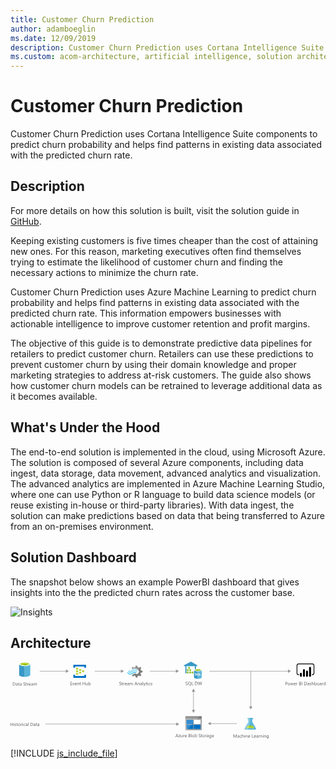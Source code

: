 ```yaml
---
title: Customer Churn Prediction
author: adamboeglin
ms.date: 12/09/2019
description: Customer Churn Prediction uses Cortana Intelligence Suite components to predict churn probability and helps find patterns in existing data associated with the predicted churn rate.
ms.custom: acom-architecture, artificial intelligence, solution architectures, Azure, ai gallery
---
```

# Customer Churn Prediction

Customer Churn Prediction uses Cortana Intelligence Suite components to predict churn probability and helps find patterns in existing data associated with the predicted churn rate.


## Description

For more details on how this solution is built, visit the solution guide in [GitHub](https://github.com/Azure/cortana-intelligence-churn-prediction-solution).

Keeping existing customers is five times cheaper than the cost of attaining new ones. For this reason, marketing executives often find themselves trying to estimate the likelihood of customer churn and finding the necessary actions to minimize the churn rate.

Customer Churn Prediction uses Azure Machine Learning to predict churn probability and helps find patterns in existing data associated with the predicted churn rate. This information empowers businesses with actionable intelligence to improve customer retention and profit margins.

The objective of this guide is to demonstrate predictive data pipelines for retailers to predict customer churn. Retailers can use these predictions to prevent customer churn by using their domain knowledge and proper marketing strategies to address at-risk customers. The guide also shows how customer churn models can be retrained to leverage additional data as it becomes available.


## What's Under the Hood

The end-to-end solution is implemented in the cloud, using Microsoft Azure. The solution is composed of several Azure components, including data ingest, data storage, data movement, advanced analytics and visualization. The advanced analytics are implemented in Azure Machine Learning Studio, where one can use Python or R language to build data science models (or reuse existing in-house or third-party libraries). With data ingest, the solution can make predictions based on data that being transferred to Azure from an on-premises environment.


## Solution Dashboard

The snapshot below shows an example PowerBI dashboard that gives insights into the the predicted churn rates across the customer base.

![Insights](//azurecomcdn.azureedge.net/cvt-f71aaf720c02f5337b8c2cdc5fd64f5f2829ecc6bd562c5726ff63543bbb03d7/images/shared/solutions/architectures/customer-churn-prediction/dashboard.png)


## Architecture

<svg class="architecture-diagram" aria-labelledby="customer-churn-prediction" height="235.303" viewbox="0 0 961.382 235.303" width="961.382" xmlns="http://www.w3.org/2000/svg"><title id="customer-churn-prediction">Customer Churn Prediction</title><desc>Customer Churn Prediction uses Cortana Intelligence Suite components to predict churn probability and helps find patterns in existing data associated with the predicted churn rate.</desc><path d="M26.336,7.705V40.328c0,3.332,7.635,6.108,16.936,6.108V7.567H26.336Z" fill="#3999c6"></path><path d="M42.994,46.574h.278c9.3,0,16.936-2.776,16.936-6.108V7.705H42.994Z" fill="#59b4d9"></path><path d="M60.208,7.705c0,3.332-7.635,6.108-16.936,6.108S26.336,11.037,26.336,7.705,33.971,1.6,43.272,1.6,60.208,4.374,60.208,7.705" fill="#fff"></path><path d="M56.737,7.289c0,2.221-6.108,4.026-13.465,4.026S29.806,9.51,29.806,7.289s6.108-4.026,13.465-4.026,13.465,1.8,13.465,4.026" fill="#7fba00"></path><path d="M53.961,9.788c1.8-.694,2.776-1.527,2.776-2.5,0-2.221-6.108-4.026-13.465-4.026-7.5,0-13.465,1.8-13.465,4.026,0,.972,1.111,1.8,2.776,2.5A31.743,31.743,0,0,1,43.272,8.261,31.743,31.743,0,0,1,53.961,9.788" fill="#b8d432"></path><path d="M7.215,73.066v-9.8H9.922q5.182,0,5.182,4.777a4.817,4.817,0,0,1-1.439,3.647,5.336,5.336,0,0,1-3.852,1.378ZM8.364,64.3v7.725H9.827a4.151,4.151,0,0,0,3-1.033A3.869,3.869,0,0,0,13.9,68.068Q13.9,64.3,9.9,64.3Z" fill="#5b5b5b"></path><path d="M21.892,73.066H20.771V71.973h-.027A2.349,2.349,0,0,1,18.59,73.23a2.3,2.3,0,0,1-1.637-.555,1.916,1.916,0,0,1-.591-1.469q0-1.963,2.311-2.283l2.1-.295q0-1.784-1.442-1.783a3.446,3.446,0,0,0-2.283.861V66.558a4.337,4.337,0,0,1,2.379-.656q2.468,0,2.468,2.611Zm-1.121-3.541-1.688.232a2.732,2.732,0,0,0-1.176.386,1.114,1.114,0,0,0-.4.981,1.066,1.066,0,0,0,.366.837,1.416,1.416,0,0,0,.974.325,1.8,1.8,0,0,0,1.377-.585,2.088,2.088,0,0,0,.543-1.479Z" fill="#5b5b5b"></path><path d="M27.251,73a2.166,2.166,0,0,1-1.046.219q-1.839,0-1.839-2.051V67.023h-1.2v-.957h1.2V64.357l1.121-.363v2.072h1.764v.957H25.488v3.943a1.638,1.638,0,0,0,.239,1.006.956.956,0,0,0,.793.3,1.183,1.183,0,0,0,.731-.232Z" fill="#5b5b5b"></path><path d="M33.759,73.066H32.638V71.973h-.027a2.349,2.349,0,0,1-2.153,1.258,2.3,2.3,0,0,1-1.637-.555,1.916,1.916,0,0,1-.591-1.469q0-1.963,2.311-2.283l2.1-.295q0-1.784-1.442-1.783a3.446,3.446,0,0,0-2.283.861V66.558a4.337,4.337,0,0,1,2.379-.656q2.468,0,2.468,2.611Zm-1.121-3.541-1.688.232a2.732,2.732,0,0,0-1.176.386,1.114,1.114,0,0,0-.4.981,1.066,1.066,0,0,0,.366.837,1.416,1.416,0,0,0,.974.325,1.8,1.8,0,0,0,1.377-.585,2.088,2.088,0,0,0,.543-1.479Z" fill="#5b5b5b"></path><path d="M39.4,72.67V71.316a2.622,2.622,0,0,0,.557.369,4.505,4.505,0,0,0,.684.276,5.438,5.438,0,0,0,.721.175,4.013,4.013,0,0,0,.67.061,2.627,2.627,0,0,0,1.583-.393,1.475,1.475,0,0,0,.349-1.822,1.962,1.962,0,0,0-.482-.536,4.782,4.782,0,0,0-.728-.465q-.42-.221-.906-.468-.513-.261-.957-.527a4.114,4.114,0,0,1-.772-.588,2.453,2.453,0,0,1-.516-.728,2.482,2.482,0,0,1,.106-2.119,2.52,2.52,0,0,1,.772-.817,3.522,3.522,0,0,1,1.09-.479,5.006,5.006,0,0,1,1.248-.156,4.784,4.784,0,0,1,2.112.348V64.74a3.827,3.827,0,0,0-2.229-.6,3.64,3.64,0,0,0-.752.078,2.137,2.137,0,0,0-.67.256,1.486,1.486,0,0,0-.479.459,1.213,1.213,0,0,0-.185.684,1.4,1.4,0,0,0,.14.648,1.588,1.588,0,0,0,.414.5,4.127,4.127,0,0,0,.667.438q.393.211.906.465t1,.547a4.561,4.561,0,0,1,.827.635,2.826,2.826,0,0,1,.564.773,2.17,2.17,0,0,1,.208.971,2.463,2.463,0,0,1-.284,1.227,2.322,2.322,0,0,1-.766.816,3.345,3.345,0,0,1-1.111.455,6.064,6.064,0,0,1-1.326.141,5.6,5.6,0,0,1-.574-.038c-.228-.024-.46-.062-.7-.109a5.563,5.563,0,0,1-.673-.178A2.143,2.143,0,0,1,39.4,72.67Z" fill="#5b5b5b"></path><path d="M49.94,73a2.166,2.166,0,0,1-1.046.219q-1.839,0-1.839-2.051V67.023h-1.2v-.957h1.2V64.357l1.121-.363v2.072H49.94v.957H48.176v3.943a1.638,1.638,0,0,0,.239,1.006.956.956,0,0,0,.793.3,1.183,1.183,0,0,0,.731-.232Z" fill="#5b5b5b"></path><path d="M55.087,67.2a1.371,1.371,0,0,0-.848-.227,1.432,1.432,0,0,0-1.2.678,3.129,3.129,0,0,0-.482,1.846v3.568H51.437v-7h1.121v1.441h.027a2.445,2.445,0,0,1,.731-1.151,1.664,1.664,0,0,1,1.1-.413,1.817,1.817,0,0,1,.67.1Z" fill="#5b5b5b"></path><path d="M61.746,69.846H56.8a2.617,2.617,0,0,0,.629,1.8,2.168,2.168,0,0,0,1.654.637,3.44,3.44,0,0,0,2.174-.779V72.56a4.065,4.065,0,0,1-2.44.67,2.959,2.959,0,0,1-2.331-.954,3.9,3.9,0,0,1-.848-2.683,3.828,3.828,0,0,1,.926-2.663,2.967,2.967,0,0,1,2.3-1.028,2.631,2.631,0,0,1,2.126.889,3.7,3.7,0,0,1,.752,2.467ZM60.6,68.9a2.284,2.284,0,0,0-.468-1.512,1.6,1.6,0,0,0-1.282-.539,1.811,1.811,0,0,0-1.347.566,2.577,2.577,0,0,0-.684,1.484Z" fill="#5b5b5b"></path><path d="M68.452,73.066H67.331V71.973H67.3A2.349,2.349,0,0,1,65.15,73.23a2.3,2.3,0,0,1-1.637-.555,1.916,1.916,0,0,1-.591-1.469q0-1.963,2.311-2.283l2.1-.295q0-1.784-1.442-1.783a3.446,3.446,0,0,0-2.283.861V66.558a4.337,4.337,0,0,1,2.379-.656q2.468,0,2.468,2.611Zm-1.121-3.541-1.688.232a2.732,2.732,0,0,0-1.176.386,1.114,1.114,0,0,0-.4.981,1.066,1.066,0,0,0,.366.837,1.416,1.416,0,0,0,.974.325,1.8,1.8,0,0,0,1.377-.585,2.088,2.088,0,0,0,.543-1.479Z" fill="#5b5b5b"></path><path d="M80.5,73.066H79.382v-4.02a3.029,3.029,0,0,0-.359-1.682,1.36,1.36,0,0,0-1.207-.52,1.494,1.494,0,0,0-1.22.656,2.509,2.509,0,0,0-.5,1.572v3.992H74.973V68.91q0-2.065-1.593-2.064a1.473,1.473,0,0,0-1.217.618,2.559,2.559,0,0,0-.479,1.61v3.992H70.564v-7h1.121v1.107h.027A2.378,2.378,0,0,1,73.886,65.9a2.02,2.02,0,0,1,1.982,1.449A2.5,2.5,0,0,1,78.193,65.9q2.31,0,2.311,2.85Z" fill="#5b5b5b"></path><path d="M7.369,196.56H6.221V192.09H1.148v4.471H0v-9.8H1.148v4.3H6.221v-4.3H7.369Z" fill="#5b5b5b"></path><path d="M10.363,187.783a.71.71,0,0,1-.513-.205.693.693,0,0,1-.212-.52.719.719,0,0,1,.725-.732.726.726,0,0,1,.523.209.7.7,0,0,1,.215.523.69.69,0,0,1-.215.512A.717.717,0,0,1,10.363,187.783Zm.547,8.777H9.789v-7H10.91Z" fill="#5b5b5b"></path><path d="M12.756,196.307v-1.2a3.318,3.318,0,0,0,2.017.678q1.477,0,1.477-.984a.855.855,0,0,0-.126-.476,1.252,1.252,0,0,0-.342-.345,2.581,2.581,0,0,0-.506-.271c-.194-.079-.4-.163-.625-.249a8.1,8.1,0,0,1-.817-.373,2.456,2.456,0,0,1-.588-.424,1.57,1.57,0,0,1-.355-.537,1.891,1.891,0,0,1-.12-.7,1.674,1.674,0,0,1,.226-.872,2,2,0,0,1,.6-.636,2.812,2.812,0,0,1,.858-.387,3.833,3.833,0,0,1,.995-.129,4.011,4.011,0,0,1,1.627.314v1.135a3.166,3.166,0,0,0-1.777-.506,2.077,2.077,0,0,0-.567.071,1.38,1.38,0,0,0-.434.2.918.918,0,0,0-.28.311.819.819,0,0,0-.1.4.956.956,0,0,0,.1.457,1,1,0,0,0,.291.328,2.2,2.2,0,0,0,.465.26c.182.078.39.162.622.254a8.67,8.67,0,0,1,.834.365,2.853,2.853,0,0,1,.629.424,1.657,1.657,0,0,1,.4.543,1.758,1.758,0,0,1,.14.732,1.729,1.729,0,0,1-.229.9,1.959,1.959,0,0,1-.612.635,2.8,2.8,0,0,1-.882.377,4.355,4.355,0,0,1-1.046.123A3.967,3.967,0,0,1,12.756,196.307Z" fill="#5b5b5b"></path><path d="M22.367,196.492a2.166,2.166,0,0,1-1.046.219q-1.839,0-1.839-2.051v-4.143h-1.2v-.957h1.2v-1.709l1.121-.363v2.072h1.764v.957H20.6v3.943a1.638,1.638,0,0,0,.239,1.006.956.956,0,0,0,.793.3,1.183,1.183,0,0,0,.731-.232Z" fill="#5b5b5b"></path><path d="M26.681,196.724a3.249,3.249,0,0,1-2.478-.981,3.631,3.631,0,0,1-.926-2.6,3.788,3.788,0,0,1,.964-2.756,3.467,3.467,0,0,1,2.6-.99,3.139,3.139,0,0,1,2.444.963,3.825,3.825,0,0,1,.878,2.674,3.761,3.761,0,0,1-.947,2.683A3.316,3.316,0,0,1,26.681,196.724Zm.082-6.385a2.131,2.131,0,0,0-1.709.734,3.019,3.019,0,0,0-.629,2.027,2.852,2.852,0,0,0,.636,1.961,2.161,2.161,0,0,0,1.7.719,2.049,2.049,0,0,0,1.671-.705,3.053,3.053,0,0,0,.584-2,3.107,3.107,0,0,0-.584-2.023A2.039,2.039,0,0,0,26.763,190.34Z" fill="#5b5b5b"></path><path d="M35.608,190.7a1.371,1.371,0,0,0-.848-.227,1.432,1.432,0,0,0-1.2.678,3.129,3.129,0,0,0-.482,1.846v3.568H31.958v-7h1.121V191h.027a2.445,2.445,0,0,1,.731-1.151,1.664,1.664,0,0,1,1.1-.413,1.817,1.817,0,0,1,.67.1Z" fill="#5b5b5b"></path><path d="M37.4,187.783a.71.71,0,0,1-.513-.205.693.693,0,0,1-.212-.52.719.719,0,0,1,.725-.732.726.726,0,0,1,.523.209.7.7,0,0,1,.215.523.69.69,0,0,1-.215.512A.717.717,0,0,1,37.4,187.783Zm.547,8.777H36.825v-7h1.121Z" fill="#5b5b5b"></path><path d="M44.987,196.238a3.637,3.637,0,0,1-1.914.486,3.169,3.169,0,0,1-2.417-.975,3.529,3.529,0,0,1-.919-2.525,3.881,3.881,0,0,1,.991-2.779,3.468,3.468,0,0,1,2.646-1.049,3.674,3.674,0,0,1,1.627.342v1.148a2.846,2.846,0,0,0-1.668-.547,2.254,2.254,0,0,0-1.76.769,2.92,2.92,0,0,0-.687,2.021,2.78,2.78,0,0,0,.646,1.941,2.228,2.228,0,0,0,1.733.711,2.807,2.807,0,0,0,1.723-.609Z" fill="#5b5b5b"></path><path d="M51.693,196.56H50.572v-1.094h-.027a2.349,2.349,0,0,1-2.153,1.258,2.3,2.3,0,0,1-1.637-.555,1.916,1.916,0,0,1-.591-1.469q0-1.963,2.311-2.283l2.1-.295q0-1.784-1.442-1.783a3.446,3.446,0,0,0-2.283.861v-1.148a4.337,4.337,0,0,1,2.379-.656q2.468,0,2.468,2.611Zm-1.121-3.541-1.688.232a2.732,2.732,0,0,0-1.176.386,1.114,1.114,0,0,0-.4.981,1.066,1.066,0,0,0,.366.837,1.416,1.416,0,0,0,.974.325,1.8,1.8,0,0,0,1.377-.585,2.088,2.088,0,0,0,.543-1.479Z" fill="#5b5b5b"></path><path d="M54.927,196.56H53.806V186.2h1.121Z" fill="#5b5b5b"></path><path d="M61.182,196.56v-9.8h2.707q5.182,0,5.182,4.777a4.817,4.817,0,0,1-1.439,3.647,5.336,5.336,0,0,1-3.852,1.378ZM62.33,187.8v7.725h1.463a4.151,4.151,0,0,0,3-1.033,3.869,3.869,0,0,0,1.073-2.926q0-3.766-4.006-3.766Z" fill="#5b5b5b"></path><path d="M75.858,196.56H74.737v-1.094H74.71a2.349,2.349,0,0,1-2.153,1.258,2.3,2.3,0,0,1-1.637-.555,1.916,1.916,0,0,1-.591-1.469q0-1.963,2.311-2.283l2.1-.295q0-1.784-1.442-1.783a3.446,3.446,0,0,0-2.283.861v-1.148a4.337,4.337,0,0,1,2.379-.656q2.468,0,2.468,2.611Zm-1.121-3.541-1.688.232a2.732,2.732,0,0,0-1.176.386,1.114,1.114,0,0,0-.4.981,1.066,1.066,0,0,0,.366.837,1.416,1.416,0,0,0,.974.325,1.8,1.8,0,0,0,1.377-.585,2.088,2.088,0,0,0,.543-1.479Z" fill="#5b5b5b"></path><path d="M81.218,196.492a2.166,2.166,0,0,1-1.046.219q-1.839,0-1.839-2.051v-4.143h-1.2v-.957h1.2v-1.709l1.121-.363v2.072h1.764v.957H79.454v3.943a1.638,1.638,0,0,0,.239,1.006.956.956,0,0,0,.793.3,1.183,1.183,0,0,0,.731-.232Z" fill="#5b5b5b"></path><path d="M87.726,196.56H86.6v-1.094h-.027a2.349,2.349,0,0,1-2.153,1.258,2.3,2.3,0,0,1-1.637-.555A1.916,1.916,0,0,1,82.2,194.7q0-1.963,2.311-2.283l2.1-.295q0-1.784-1.442-1.783a3.446,3.446,0,0,0-2.283.861v-1.148a4.337,4.337,0,0,1,2.379-.656q2.468,0,2.468,2.611ZM86.6,193.019l-1.688.232a2.732,2.732,0,0,0-1.176.386,1.114,1.114,0,0,0-.4.981,1.066,1.066,0,0,0,.366.837,1.416,1.416,0,0,0,.974.325,1.8,1.8,0,0,0,1.377-.585,2.088,2.088,0,0,0,.543-1.479Z" fill="#5b5b5b"></path><path d="M215.782,27.426a.63.63,0,0,1-.667.667h-5.2a.63.63,0,0,1-.667-.667V23.56a.63.63,0,0,1,.667-.667h5.2a.63.63,0,0,1,.667.667Z" fill="#b8d432"></path><path d="M225.115,31.426a.63.63,0,0,1-.667.667h-5.2a.63.63,0,0,1-.667-.667V27.56a.63.63,0,0,1,.667-.667h5.2a.63.63,0,0,1,.667.667Z" fill="#b8d432"></path><path d="M215.782,35.426a.63.63,0,0,1-.667.667h-5.2a.63.63,0,0,1-.667-.667V31.56a.63.63,0,0,1,.667-.667h5.2a.63.63,0,0,1,.667.667Z" fill="#b8d432"></path><path d="M206.449,23.426a.63.63,0,0,1-.667.667h-5.333a.63.63,0,0,1-.667-.667v-4a.63.63,0,0,1,.667-.667h5.2c.533,0,.8.267.8.667Z" fill="#b8d432"></path><path d="M229.782,9.426H192.449a.63.63,0,0,0-.667.667v8a.63.63,0,0,0,.667.667h4a.63.63,0,0,0,.667-.667V14.76h28v3.333c0,.4.267.667.8.667h3.867a.63.63,0,0,0,.667-.667v-8A.63.63,0,0,0,229.782,9.426Z" fill="#0072c6"></path><path d="M229.782,40.226h-3.867a.63.63,0,0,0-.667.667v3.2H197.115V40.76c0-.4-.267-.667-.8-.667h-3.867c-.4,0-.667.267-.667.8V48.76a.63.63,0,0,0,.667.667h37.333a.63.63,0,0,0,.667-.667V40.893A.63.63,0,0,0,229.782,40.226Z" fill="#0072c6"></path><path d="M206.449,31.426a.63.63,0,0,1-.667.667h-5.333a.63.63,0,0,1-.667-.667v-4a.63.63,0,0,1,.667-.667h5.2c.533,0,.8.267.8.667Z" fill="#b8d432"></path><path d="M206.449,39.426a.63.63,0,0,1-.667.667h-5.333a.63.63,0,0,1-.667-.667v-4a.63.63,0,0,1,.667-.667h5.2c.533,0,.8.267.8.667Z" fill="#b8d432"></path><path d="M396.689,36.964l1.12-2.892L402.94,32.3V28.194l-.56-.187L397.809,26.7l-1.12-2.892,2.332-4.758h0l-2.892-2.892-.56.28-4.2,2.146-2.986-1.213-1.866-4.945h-4.2l-.187.56-1.4,4.385-2.892,1.12L372.9,16.345l-2.986,2.892.28.56,1.306,2.426a14.685,14.685,0,0,1,7.371-1.866,15.049,15.049,0,0,1,9.61,3.919,21.6,21.6,0,0,1,1.773,1.493A7.121,7.121,0,0,1,391,26.794a7.276,7.276,0,0,1-1.866,9.33,7.145,7.145,0,0,1-7.371,1.026c-.28-.187-.466-.187-.56-.28h0a9.686,9.686,0,0,1-1.586-1.12c-.187,0-.28-.187-.56-.187a2.3,2.3,0,0,0-1.586.746l-.187.187h0a14.03,14.03,0,0,1-5.971,3.732L370.472,42l2.8,2.8.187.187.56-.28,4.2-2.146,2.892,1.12,1.586,4.945h4.2l.187-.56,1.493-4.385,2.892-1.12,4.945,2.146,2.8-3.079-.28-.56Z" fill="#7a7a7a"></path><path d="M371.685,29.687h0A7.448,7.448,0,0,1,360.4,29.5a.784.784,0,0,0-1.306,0,1.059,1.059,0,0,0-.28.746,1.781,1.781,0,0,0,.28.746,9.418,9.418,0,0,0,13.995.187h0a7.483,7.483,0,0,1,11.2.28c.466.466,1.026.466,1.306,0a1.059,1.059,0,0,0,.28-.746,1.781,1.781,0,0,0-.28-.746A9.387,9.387,0,0,0,371.685,29.687Z" fill="#48c8ef"></path><path d="M378.682,31.459a5.923,5.923,0,0,0-4.478,1.866l-.187.187-.187.187a10.517,10.517,0,0,1-8.117,3.359,11.392,11.392,0,0,1-8.024-3.732c-.466-.466-1.026-.466-1.306,0-.093,0-.093.187-.093.466a1.256,1.256,0,0,0,.466.84,12.334,12.334,0,0,0,9.33,4.385,12.028,12.028,0,0,0,9.423-4.105l.187-.187.187-.187a4.23,4.23,0,0,1,3.079-1.306,4.4,4.4,0,0,1,3.079,1.493c.466.466,1.026.466,1.306,0a1.059,1.059,0,0,0,.28-.746,1.781,1.781,0,0,0-.28-.746A7.589,7.589,0,0,0,378.682,31.459Z" fill="#00abec"></path><path d="M370.845,27.634a10.941,10.941,0,0,1,8.117-3.452,10.82,10.82,0,0,1,7.837,3.732c.466.466,1.026.466,1.306,0a1.059,1.059,0,0,0,.28-.746,1.781,1.781,0,0,0-.28-.746,12.334,12.334,0,0,0-9.33-4.385,12.531,12.531,0,0,0-9.423,4.105l-.187.187-.187.187a4.09,4.09,0,0,1-6.158-.187c-.466-.466-1.026-.466-1.306,0a1.059,1.059,0,0,0-.28.746,1.781,1.781,0,0,0,.28.746,5.993,5.993,0,0,0,8.863.187l.187-.187Z" fill="#84d6ef"></path><g opacity="0.2" style="isolation: isolate"><path d="M379.522,35.658c-.187,0-.28-.187-.56-.187a2.3,2.3,0,0,0-1.586.746l-.187.187a14.03,14.03,0,0,1-5.971,3.732l-.84,1.773,1.493,1.493,7.651-7.744Z" fill="#f1f1f1"></path><path d="M371.592,22.316a14.685,14.685,0,0,1,7.371-1.866,15.049,15.049,0,0,1,9.61,3.919c.466.373.84.653,1.306,1.026l7.744-7.744-1.586-1.586-.56.28-4.2,2.146-2.892-1.12-1.866-4.945h-4.2l-.187.56-1.4,4.385-2.892,1.12L372.9,16.345l-2.986,2.892.28.56Z" fill="#f1f1f1"></path></g><path d="M188,71.849h-5.2v-9.8h4.977v1.039h-3.828v3.261h3.541v1.032h-3.541v3.432H188Z" fill="#5b5b5b"></path><path d="M195.237,64.849l-2.789,7h-1.1l-2.652-7h1.23l1.777,5.086a4.589,4.589,0,0,1,.246.978h.027a4.592,4.592,0,0,1,.219-.95l1.859-5.113Z" fill="#5b5b5b"></path><path d="M201.984,68.629h-4.942a2.617,2.617,0,0,0,.629,1.8,2.168,2.168,0,0,0,1.654.636,3.44,3.44,0,0,0,2.174-.779v1.053a4.065,4.065,0,0,1-2.44.67,2.955,2.955,0,0,1-2.331-.954,3.9,3.9,0,0,1-.848-2.683,3.83,3.83,0,0,1,.926-2.663,2.97,2.97,0,0,1,2.3-1.028,2.631,2.631,0,0,1,2.126.889,3.706,3.706,0,0,1,.752,2.468Zm-1.148-.95a2.28,2.28,0,0,0-.468-1.511,1.6,1.6,0,0,0-1.282-.54,1.808,1.808,0,0,0-1.347.567,2.577,2.577,0,0,0-.684,1.483Z" fill="#5b5b5b"></path><path d="M209.49,71.849h-1.121V67.856q0-2.228-1.627-2.229a1.766,1.766,0,0,0-1.391.632,2.345,2.345,0,0,0-.55,1.6v3.992h-1.121v-7H204.8v1.162h.027a2.527,2.527,0,0,1,2.3-1.326,2.142,2.142,0,0,1,1.757.741,3.306,3.306,0,0,1,.608,2.144Z" fill="#5b5b5b"></path><path d="M214.849,71.78A2.166,2.166,0,0,1,213.8,72q-1.839,0-1.839-2.051V65.806h-1.2v-.957h1.2V63.14l1.121-.362v2.071h1.764v.957h-1.764V69.75a1.635,1.635,0,0,0,.239,1,.956.956,0,0,0,.793.3,1.177,1.177,0,0,0,.731-.232Z" fill="#5b5b5b"></path><path d="M227.7,71.849h-1.148V67.378H221.48v4.471h-1.148v-9.8h1.148v4.3h5.072v-4.3H227.7Z" fill="#5b5b5b"></path><path d="M235.781,71.849H234.66V70.741h-.027a2.3,2.3,0,0,1-2.16,1.271q-2.5,0-2.5-2.98V64.849h1.114v4.006q0,2.215,1.7,2.215a1.718,1.718,0,0,0,1.35-.6,2.319,2.319,0,0,0,.53-1.583V64.849h1.121Z" fill="#5b5b5b"></path><path d="M239.192,70.837h-.027v1.012h-1.121V61.485h1.121v4.594h.027a2.651,2.651,0,0,1,2.42-1.395,2.565,2.565,0,0,1,2.109.94,3.879,3.879,0,0,1,.762,2.519,4.343,4.343,0,0,1-.854,2.813,2.848,2.848,0,0,1-2.338,1.056A2.3,2.3,0,0,1,239.192,70.837Zm-.027-2.823v.978a2.084,2.084,0,0,0,.564,1.474,2.012,2.012,0,0,0,3.028-.175,3.574,3.574,0,0,0,.578-2.167,2.822,2.822,0,0,0-.54-1.832,1.789,1.789,0,0,0-1.463-.663,1.984,1.984,0,0,0-1.572.681A2.5,2.5,0,0,0,239.165,68.014Z" fill="#5b5b5b"></path><path d="M332.368,71.452V70.1a2.622,2.622,0,0,0,.557.369,4.407,4.407,0,0,0,.684.276,5.29,5.29,0,0,0,.721.175,4.02,4.02,0,0,0,.67.062,2.627,2.627,0,0,0,1.583-.393,1.475,1.475,0,0,0,.349-1.822,1.979,1.979,0,0,0-.482-.537,4.859,4.859,0,0,0-.728-.465q-.42-.221-.906-.468-.513-.259-.957-.526a4.114,4.114,0,0,1-.772-.588,2.457,2.457,0,0,1-.516-.729,2.482,2.482,0,0,1,.106-2.119,2.527,2.527,0,0,1,.772-.816,3.5,3.5,0,0,1,1.09-.479,4.961,4.961,0,0,1,1.248-.157,4.781,4.781,0,0,1,2.112.349v1.292a3.827,3.827,0,0,0-2.229-.6,3.642,3.642,0,0,0-.752.079,2.09,2.09,0,0,0-.67.256,1.494,1.494,0,0,0-.479.458,1.216,1.216,0,0,0-.185.684,1.4,1.4,0,0,0,.14.649,1.6,1.6,0,0,0,.414.5,4.127,4.127,0,0,0,.667.438q.393.212.906.465t1,.547a4.565,4.565,0,0,1,.827.636,2.837,2.837,0,0,1,.564.772,2.173,2.173,0,0,1,.208.971,2.467,2.467,0,0,1-.284,1.228,2.33,2.33,0,0,1-.766.816,3.366,3.366,0,0,1-1.111.455,6.125,6.125,0,0,1-1.326.14,5.333,5.333,0,0,1-.574-.038q-.342-.037-.7-.109a5.388,5.388,0,0,1-.673-.178A2.069,2.069,0,0,1,332.368,71.452Z" fill="#5b5b5b"></path><path d="M342.909,71.78a2.166,2.166,0,0,1-1.046.219q-1.839,0-1.839-2.051V65.806h-1.2v-.957h1.2V63.14l1.121-.362v2.071h1.764v.957h-1.764V69.75a1.635,1.635,0,0,0,.239,1,.956.956,0,0,0,.793.3,1.177,1.177,0,0,0,.731-.232Z" fill="#5b5b5b"></path><path d="M348.056,65.983a1.371,1.371,0,0,0-.848-.226,1.431,1.431,0,0,0-1.2.677,3.129,3.129,0,0,0-.482,1.846v3.568h-1.121v-7h1.121v1.442h.027a2.449,2.449,0,0,1,.731-1.152,1.669,1.669,0,0,1,1.1-.413,1.838,1.838,0,0,1,.67.1Z" fill="#5b5b5b"></path><path d="M354.714,68.629h-4.942a2.617,2.617,0,0,0,.629,1.8,2.168,2.168,0,0,0,1.654.636,3.44,3.44,0,0,0,2.174-.779v1.053a4.065,4.065,0,0,1-2.44.67,2.955,2.955,0,0,1-2.331-.954,3.9,3.9,0,0,1-.848-2.683,3.83,3.83,0,0,1,.926-2.663,2.97,2.97,0,0,1,2.3-1.028,2.631,2.631,0,0,1,2.126.889,3.706,3.706,0,0,1,.752,2.468Zm-1.148-.95a2.28,2.28,0,0,0-.468-1.511,1.6,1.6,0,0,0-1.282-.54,1.808,1.808,0,0,0-1.347.567,2.577,2.577,0,0,0-.684,1.483Z" fill="#5b5b5b"></path><path d="M361.42,71.849H360.3V70.755h-.027a2.347,2.347,0,0,1-2.153,1.258,2.3,2.3,0,0,1-1.637-.554,1.919,1.919,0,0,1-.591-1.47q0-1.961,2.311-2.283l2.1-.294q0-1.784-1.442-1.784a3.446,3.446,0,0,0-2.283.861V65.341a4.337,4.337,0,0,1,2.379-.656q2.468,0,2.468,2.611ZM360.3,68.307l-1.688.232a2.759,2.759,0,0,0-1.176.386,1.115,1.115,0,0,0-.4.981,1.066,1.066,0,0,0,.366.837,1.411,1.411,0,0,0,.974.325,1.8,1.8,0,0,0,1.377-.585A2.086,2.086,0,0,0,360.3,69Z" fill="#5b5b5b"></path><path d="M373.472,71.849h-1.121v-4.02a3.034,3.034,0,0,0-.359-1.682,1.36,1.36,0,0,0-1.207-.52,1.494,1.494,0,0,0-1.22.656,2.511,2.511,0,0,0-.5,1.572v3.992h-1.121V67.692q0-2.064-1.593-2.064a1.476,1.476,0,0,0-1.217.618,2.559,2.559,0,0,0-.479,1.61v3.992h-1.121v-7h1.121v1.107h.027a2.378,2.378,0,0,1,2.174-1.271,2.02,2.02,0,0,1,1.982,1.449,2.5,2.5,0,0,1,2.324-1.449q2.31,0,2.311,2.851Z" fill="#5b5b5b"></path><path d="M387.165,71.849h-1.271L384.854,69.1H380.7l-.978,2.748h-1.278l3.76-9.8h1.189Zm-2.687-3.78-1.538-4.177a3.974,3.974,0,0,1-.15-.656h-.027a3.668,3.668,0,0,1-.157.656l-1.524,4.177Z" fill="#5b5b5b"></path><path d="M394.267,71.849h-1.121V67.856q0-2.228-1.627-2.229a1.766,1.766,0,0,0-1.391.632,2.345,2.345,0,0,0-.55,1.6v3.992h-1.121v-7h1.121v1.162h.027a2.527,2.527,0,0,1,2.3-1.326,2.142,2.142,0,0,1,1.757.741,3.306,3.306,0,0,1,.608,2.144Z" fill="#5b5b5b"></path><path d="M401.39,71.849h-1.121V70.755h-.027a2.347,2.347,0,0,1-2.153,1.258,2.3,2.3,0,0,1-1.637-.554,1.919,1.919,0,0,1-.591-1.47q0-1.961,2.311-2.283l2.1-.294q0-1.784-1.442-1.784a3.446,3.446,0,0,0-2.283.861V65.341a4.337,4.337,0,0,1,2.379-.656q2.468,0,2.468,2.611Zm-1.121-3.541-1.688.232a2.759,2.759,0,0,0-1.176.386,1.115,1.115,0,0,0-.4.981,1.066,1.066,0,0,0,.366.837,1.411,1.411,0,0,0,.974.325,1.8,1.8,0,0,0,1.377-.585A2.086,2.086,0,0,0,400.269,69Z" fill="#5b5b5b"></path><path d="M404.624,71.849H403.5V61.485h1.121Z" fill="#5b5b5b"></path><path d="M412.464,64.849l-3.22,8.121q-.861,2.174-2.42,2.174a2.587,2.587,0,0,1-.731-.089v-1a2.077,2.077,0,0,0,.663.123,1.374,1.374,0,0,0,1.271-1.012l.561-1.326-2.734-6.986H407.1l1.894,5.387q.034.1.144.533h.041q.034-.164.137-.52l1.989-5.4Z" fill="#5b5b5b"></path><path d="M416.956,71.78A2.166,2.166,0,0,1,415.91,72q-1.839,0-1.839-2.051V65.806h-1.2v-.957h1.2V63.14l1.121-.362v2.071h1.764v.957h-1.764V69.75a1.635,1.635,0,0,0,.239,1,.956.956,0,0,0,.793.3,1.177,1.177,0,0,0,.731-.232Z" fill="#5b5b5b"></path><path d="M419.027,63.071a.71.71,0,0,1-.513-.205.691.691,0,0,1-.212-.52.719.719,0,0,1,.725-.731.722.722,0,0,1,.523.209.73.73,0,0,1,0,1.035A.72.72,0,0,1,419.027,63.071Zm.547,8.777h-1.121v-7h1.121Z" fill="#5b5b5b"></path><path d="M426.615,71.527a3.637,3.637,0,0,1-1.914.485,3.172,3.172,0,0,1-2.417-.974,3.533,3.533,0,0,1-.919-2.526,3.878,3.878,0,0,1,.991-2.778A3.465,3.465,0,0,1,425,64.684a3.687,3.687,0,0,1,1.627.342v1.148a2.853,2.853,0,0,0-1.668-.547,2.257,2.257,0,0,0-1.76.769,2.921,2.921,0,0,0-.687,2.021,2.778,2.778,0,0,0,.646,1.941,2.228,2.228,0,0,0,1.733.711,2.806,2.806,0,0,0,1.723-.608Z" fill="#5b5b5b"></path><path d="M427.886,71.6v-1.2a3.317,3.317,0,0,0,2.017.677q1.477,0,1.477-.984a.859.859,0,0,0-.126-.476,1.279,1.279,0,0,0-.342-.345,2.634,2.634,0,0,0-.506-.271q-.291-.119-.625-.249a8.107,8.107,0,0,1-.817-.372,2.51,2.51,0,0,1-.588-.424,1.58,1.58,0,0,1-.355-.537,1.9,1.9,0,0,1-.12-.7,1.677,1.677,0,0,1,.226-.872,2,2,0,0,1,.6-.635,2.766,2.766,0,0,1,.858-.387,3.833,3.833,0,0,1,.995-.13,4.011,4.011,0,0,1,1.627.314v1.135a3.174,3.174,0,0,0-1.777-.506,2.116,2.116,0,0,0-.567.071,1.4,1.4,0,0,0-.434.2.931.931,0,0,0-.28.312.816.816,0,0,0-.1.4.957.957,0,0,0,.1.458,1,1,0,0,0,.291.328,2.244,2.244,0,0,0,.465.26q.273.117.622.253a8.427,8.427,0,0,1,.834.366,2.819,2.819,0,0,1,.629.424,1.646,1.646,0,0,1,.4.543,1.756,1.756,0,0,1,.14.731,1.724,1.724,0,0,1-.229.9,1.962,1.962,0,0,1-.612.636,2.821,2.821,0,0,1-.882.376,4.355,4.355,0,0,1-1.046.123A3.979,3.979,0,0,1,427.886,71.6Z" fill="#5b5b5b"></path><rect fill="#969696" height="1.5" width="81.265" x="257.227" y="28.344"></rect><polygon fill="#969696" points="336.961 23.858 346.028 29.094 336.961 34.329 336.961 23.858"></polygon><rect fill="#969696" height="1.5" width="81.265" x="89.227" y="28.344"></rect><polygon fill="#969696" points="168.961 23.858 178.028 29.094 168.961 34.329 168.961 23.858"></polygon><rect fill="#969696" height="1.5" width="81.265" x="609.762" y="188.344"></rect><polygon fill="#969696" points="611.294 194.329 602.227 189.094 611.294 183.858 611.294 194.329"></polygon><rect fill="#969696" height="1.5" width="81.265" x="425.219" y="28.344"></rect><polygon fill="#969696" points="504.952 23.858 514.019 29.094 504.952 34.329 504.952 23.858"></polygon><rect fill="#969696" height="1.5" width="401.265" x="106.233" y="189.836"></rect><polygon fill="#969696" points="505.966 185.35 515.033 190.586 505.966 195.821 505.966 185.35"></polygon><rect fill="#969696" height="1.5" width="241.265" x="607.219" y="28.344"></rect><polygon fill="#969696" points="846.952 23.858 856.019 29.094 846.952 34.329 846.952 23.858"></polygon><rect fill="#7fbb42" height="5.179" width="5.179" x="542.427" y="16.495"></rect><rect fill="#7fbb42" height="5.179" width="5.179" x="538.321" y="30.539"></rect><rect fill="#7fbb42" height="5.179" width="5.179" x="545.691" y="30.539"></rect><rect fill="#7fbb42" height="5.179" width="5.179" x="552.988" y="30.539"></rect><rect fill="#7fbb42" height="5.179" width="5.179" x="538.321" y="23.517"></rect><rect fill="#7fbb42" height="5.179" width="5.179" x="545.691" y="23.517"></rect><polygon fill="#3999c6" points="550.797 0 529.399 10.837 529.399 14 533.562 14 533.562 35.893 537.044 35.893 537.044 14 562.404 14 562.404 34.5 566.234 34.5 566.234 14 570.05 14 570.05 10.837 550.797 0"></polygon><g opacity="0.8" style="isolation: isolate"><polygon fill="#b8d433" points="547.606 21.675 547.011 21.675 547.011 17.163 542.427 17.163 542.427 16.495 547.606 16.495 547.606 21.675"></polygon></g><g opacity="0.5" style="isolation: isolate"><polygon fill="#b8d433" points="542.427 16.495 543.022 16.495 543.022 21.022 547.606 21.022 547.606 21.675 542.427 21.675 542.427 16.495"></polygon></g><g opacity="0.8" style="isolation: isolate"><polygon fill="#b8d433" points="543.5 28.697 542.92 28.697 542.92 24.185 538.321 24.185 538.321 23.517 543.5 23.517 543.5 28.697"></polygon></g><g opacity="0.5" style="isolation: isolate"><polygon fill="#b8d433" points="538.321 23.517 538.916 23.517 538.916 28.029 543.5 28.029 543.5 28.697 538.321 28.697 538.321 23.517"></polygon></g><g opacity="0.8" style="isolation: isolate"><polygon fill="#b8d433" points="550.899 28.697 550.276 28.697 550.276 24.185 545.691 24.185 545.691 23.517 550.899 23.517 550.899 28.697"></polygon></g><g opacity="0.5" style="isolation: isolate"><polygon fill="#b8d433" points="545.691 23.517 546.315 23.517 546.315 28.029 550.899 28.029 550.899 28.697 545.691 28.697 545.691 23.517"></polygon></g><g opacity="0.8" style="isolation: isolate"><polygon fill="#b8d433" points="543.5 35.718 542.92 35.718 542.92 31.192 538.321 31.192 538.321 30.539 543.5 30.539 543.5 35.718"></polygon></g><g opacity="0.5" style="isolation: isolate"><polygon fill="#b8d433" points="538.321 30.539 538.916 30.539 538.916 35.051 543.5 35.051 543.5 35.718 538.321 35.718 538.321 30.539"></polygon></g><g opacity="0.8" style="isolation: isolate"><polygon fill="#b8d433" points="550.899 35.718 550.276 35.718 550.276 31.192 545.691 31.192 545.691 30.539 550.899 30.539 550.899 35.718"></polygon></g><g opacity="0.5" style="isolation: isolate"><polygon fill="#b8d433" points="545.691 30.539 546.315 30.539 546.315 35.051 550.899 35.051 550.899 35.718 545.691 35.718 545.691 30.539"></polygon></g><g opacity="0.8" style="isolation: isolate"><polygon fill="#b8d433" points="558.168 35.718 557.573 35.718 557.573 31.192 552.988 31.192 552.988 30.539 558.168 30.539 558.168 35.718"></polygon></g><g opacity="0.5" style="isolation: isolate"><polygon fill="#b8d433" points="552.988 30.539 553.583 30.539 553.583 35.051 558.168 35.051 558.168 35.718 552.988 35.718 552.988 30.539"></polygon></g><g opacity="0.8" style="isolation: isolate"><polygon fill="#b8d433" points="543.196 21.675 542.427 21.675 542.427 21.08 546.91 16.495 547.606 16.495 547.606 17.018 543.196 21.675"></polygon></g><g opacity="0.8" style="isolation: isolate"><polygon fill="#b8d433" points="546.46 28.697 545.691 28.697 545.691 28.102 550.217 23.517 550.899 23.517 550.899 24.04 546.46 28.697"></polygon></g><g opacity="0.8" style="isolation: isolate"><polygon fill="#b8d433" points="539.09 28.697 538.321 28.697 538.321 28.102 542.804 23.517 543.5 23.517 543.5 24.04 539.09 28.697"></polygon></g><g opacity="0.8" style="isolation: isolate"><polygon fill="#b8d433" points="539.09 35.718 538.321 35.718 538.321 35.124 542.804 30.539 543.5 30.539 543.5 31.061 539.09 35.718"></polygon></g><g opacity="0.8" style="isolation: isolate"><polygon fill="#b8d433" points="546.46 35.718 545.691 35.718 545.691 35.124 550.217 30.539 550.899 30.539 550.899 31.061 546.46 35.718"></polygon></g><g opacity="0.8" style="isolation: isolate"><polygon fill="#b8d433" points="553.757 35.718 552.988 35.718 552.988 35.124 557.471 30.539 558.168 30.539 558.168 31.061 553.757 35.718"></polygon></g><path d="M560.083,25.81V48.355c0,2.321,5.252,4.236,11.708,4.236V25.81Z" fill="#3999c6"></path><path d="M571.617,52.606h.174c6.471,0,11.708-1.915,11.708-4.236V25.81H571.617v26.8Z" fill="#5ab4d9"></path><path d="M583.5,25.81c0,2.321-5.252,4.236-11.708,4.236s-11.708-1.9-11.708-4.236,5.252-4.236,11.708-4.236S583.5,23.445,583.5,25.81" fill="#fff"></path><path d="M581.1,25.563c0,1.523-4.164,2.815-9.314,2.815s-9.314-1.248-9.314-2.815c0-1.523,4.164-2.815,9.314-2.815s9.314,1.262,9.314,2.815" fill="#7fbb42"></path><path d="M579.161,27.275c1.219-.493,1.944-1.074,1.944-1.7,0-1.523-4.164-2.815-9.314-2.815s-9.314,1.248-9.314,2.815c0,.667.725,1.248,1.944,1.7a21.7,21.7,0,0,1,7.37-1.074,20.72,20.72,0,0,1,7.37,1.074" fill="#b8d433"></path><path d="M563,41.971v-1.6a2.933,2.933,0,0,0,.943.551,3.726,3.726,0,0,0,1,.174,1.814,1.814,0,0,0,.522-.073.976.976,0,0,0,.377-.145.47.47,0,0,0,.2-.247.97.97,0,0,0,.073-.276.639.639,0,0,0-.1-.377,1.646,1.646,0,0,0-.319-.319c-.145-.1-.319-.174-.493-.276-.174-.073-.377-.174-.624-.276a3.724,3.724,0,0,1-1.248-.827,1.856,1.856,0,0,1-.421-1.219,2.017,2.017,0,0,1,.2-.943,1.885,1.885,0,0,1,.595-.667,2.192,2.192,0,0,1,.9-.377,5.185,5.185,0,0,1,1.074-.1,6.189,6.189,0,0,1,.972.073,2.932,2.932,0,0,1,.8.2v1.494a2.309,2.309,0,0,0-.377-.2,3.582,3.582,0,0,0-.421-.145c-.145-.029-.319-.073-.45-.1a2.053,2.053,0,0,0-.421-.029,2.655,2.655,0,0,0-.493.029.976.976,0,0,0-.377.145c-.1.073-.174.145-.247.2a.4.4,0,0,0-.073.276.586.586,0,0,0,.1.319,1.234,1.234,0,0,0,.276.276,2.148,2.148,0,0,0,.421.247c.174.073.348.174.551.247a4.742,4.742,0,0,1,.769.377,2.779,2.779,0,0,1,.595.45,1.67,1.67,0,0,1,.377.595,2.2,2.2,0,0,1,.145.769,2.368,2.368,0,0,1-.2,1,1.719,1.719,0,0,1-.624.667,2.38,2.38,0,0,1-.9.348,5.185,5.185,0,0,1-1.074.1,5.615,5.615,0,0,1-1.117-.1A1.934,1.934,0,0,1,563,41.971Z" fill="#fff"></path><path d="M571.994,42.392a3.412,3.412,0,0,1-2.5-1,3.668,3.668,0,0,1-.972-2.611,3.794,3.794,0,0,1,.972-2.713,3.357,3.357,0,0,1,2.568-1.045,3.3,3.3,0,0,1,2.466,1,3.651,3.651,0,0,1,.943,2.64,3.794,3.794,0,0,1-.972,2.713l-.073.073-.073.073,1.813,1.741h-2.263l-.943-.972A4.241,4.241,0,0,1,571.994,42.392Zm.073-5.977a1.664,1.664,0,0,0-1.349.624,2.514,2.514,0,0,0-.493,1.668,2.684,2.684,0,0,0,.493,1.668,1.593,1.593,0,0,0,1.291.624,1.669,1.669,0,0,0,1.32-.595,2.684,2.684,0,0,0,.493-1.668A2.851,2.851,0,0,0,573.329,37,1.506,1.506,0,0,0,572.066,36.415Z" fill="#fff"></path><path d="M580.931,42.247h-4.236V35.124h1.6v5.8h2.64v1.32Z" fill="#fff"></path><path d="M749.064,203.716,737.855,184.3v-7.86h.2a2.427,2.427,0,1,0,0-4.855H725.828a2.428,2.428,0,0,0,0,4.856h.2V184.3l-11.209,19.414c-1.23,2.129-.224,3.871,2.235,3.871h29.773C749.288,207.587,750.293,205.845,749.064,203.716Z" fill="#59b4d9"></path><polygon fill="#b8d432" points="724.054 195.359 719.428 203.37 744.457 203.37 739.832 195.359 724.054 195.359"></polygon><path d="M732.537,198.61a2.257,2.257,0,0,0,2.031-3.251h-4.063a2.257,2.257,0,0,0,2.032,3.251Z" fill="#7fba00"></path><circle cx="735.344" cy="200.355" fill="#7fba00" r="1.11"></circle><g opacity="0.25" style="isolation: isolate"><path d="M714.822,203.716,726.031,184.3v-7.859h-.2a2.427,2.427,0,1,1,0-4.855h5.27v12.652l-5.908,23.348h-8.134C714.6,207.587,713.592,205.845,714.822,203.716Z" fill="#fff"></path></g><path d="M690.473,232.008h-1.142v-6.576q0-.779.1-1.906H689.4a6.119,6.119,0,0,1-.294.949l-3.35,7.533H685.2l-3.343-7.479a5.828,5.828,0,0,1-.294-1h-.027q.055.587.055,1.92v6.563h-1.107v-9.8H682L685,229.041a8.77,8.77,0,0,1,.451,1.176h.041q.294-.806.472-1.2l3.069-6.809h1.436Z" fill="#5b5b5b"></path><path d="M697.91,232.008h-1.121v-1.094h-.027a2.347,2.347,0,0,1-2.153,1.258,2.3,2.3,0,0,1-1.637-.553,1.919,1.919,0,0,1-.591-1.471q0-1.961,2.311-2.283l2.1-.293q0-1.784-1.442-1.785a3.446,3.446,0,0,0-2.283.861V225.5a4.337,4.337,0,0,1,2.379-.656q2.468,0,2.468,2.611Zm-1.121-3.541-1.688.232a2.745,2.745,0,0,0-1.176.387,1.113,1.113,0,0,0-.4.98,1.07,1.07,0,0,0,.366.838,1.411,1.411,0,0,0,.974.324,1.8,1.8,0,0,0,1.377-.584,2.088,2.088,0,0,0,.543-1.48Z" fill="#5b5b5b"></path><path d="M704.794,231.687a3.646,3.646,0,0,1-1.914.484,3.168,3.168,0,0,1-2.417-.974,3.53,3.53,0,0,1-.919-2.526,3.881,3.881,0,0,1,.991-2.778,3.465,3.465,0,0,1,2.646-1.05,3.687,3.687,0,0,1,1.627.342v1.148a2.853,2.853,0,0,0-1.668-.547,2.254,2.254,0,0,0-1.76.77,2.917,2.917,0,0,0-.687,2.02,2.778,2.778,0,0,0,.646,1.941,2.224,2.224,0,0,0,1.733.711,2.811,2.811,0,0,0,1.723-.607Z" fill="#5b5b5b"></path><path d="M712.3,232.008h-1.121v-4.033q0-2.187-1.627-2.187a1.773,1.773,0,0,0-1.381.633,2.356,2.356,0,0,0-.561,1.623v3.965h-1.121V221.644h1.121v4.525h.027a2.546,2.546,0,0,1,2.3-1.326q2.365,0,2.365,2.852Z" fill="#5b5b5b"></path><path d="M714.986,223.23a.71.71,0,0,1-.513-.205.691.691,0,0,1-.212-.52.717.717,0,0,1,.725-.73.721.721,0,0,1,.523.208.731.731,0,0,1,0,1.036A.72.72,0,0,1,714.986,223.23Zm.547,8.777h-1.121v-7h1.121Z" fill="#5b5b5b"></path><path d="M723.613,232.008h-1.121v-3.992q0-2.228-1.627-2.229a1.764,1.764,0,0,0-1.391.633,2.343,2.343,0,0,0-.55,1.6v3.992H717.8v-7h1.121v1.162h.027a2.527,2.527,0,0,1,2.3-1.326,2.143,2.143,0,0,1,1.757.742,3.3,3.3,0,0,1,.608,2.143Z" fill="#5b5b5b"></path><path d="M731.352,228.789h-4.942a2.617,2.617,0,0,0,.629,1.8,2.167,2.167,0,0,0,1.654.635,3.44,3.44,0,0,0,2.174-.779V231.5a4.058,4.058,0,0,1-2.44.67,2.958,2.958,0,0,1-2.331-.953,3.9,3.9,0,0,1-.848-2.684,3.826,3.826,0,0,1,.926-2.662,2.971,2.971,0,0,1,2.3-1.029,2.634,2.634,0,0,1,2.126.889,3.709,3.709,0,0,1,.752,2.469Zm-1.148-.951a2.279,2.279,0,0,0-.468-1.51,1.6,1.6,0,0,0-1.282-.541,1.809,1.809,0,0,0-1.347.568,2.571,2.571,0,0,0-.684,1.482Z" fill="#5b5b5b"></path><path d="M742.118,232.008h-5.086v-9.8h1.148v8.764h3.938Z" fill="#5b5b5b"></path><path d="M749.1,228.789h-4.942a2.617,2.617,0,0,0,.629,1.8,2.167,2.167,0,0,0,1.654.635,3.44,3.44,0,0,0,2.174-.779V231.5a4.058,4.058,0,0,1-2.44.67,2.958,2.958,0,0,1-2.331-.953,3.9,3.9,0,0,1-.848-2.684,3.826,3.826,0,0,1,.926-2.662,2.971,2.971,0,0,1,2.3-1.029,2.634,2.634,0,0,1,2.126.889,3.709,3.709,0,0,1,.752,2.469Zm-1.148-.951a2.279,2.279,0,0,0-.468-1.51,1.6,1.6,0,0,0-1.282-.541,1.809,1.809,0,0,0-1.347.568,2.571,2.571,0,0,0-.684,1.482Z" fill="#5b5b5b"></path><path d="M755.8,232.008h-1.121v-1.094h-.027a2.347,2.347,0,0,1-2.153,1.258,2.3,2.3,0,0,1-1.637-.553,1.919,1.919,0,0,1-.591-1.471q0-1.961,2.311-2.283l2.1-.293q0-1.784-1.442-1.785a3.446,3.446,0,0,0-2.283.861V225.5a4.337,4.337,0,0,1,2.379-.656q2.468,0,2.468,2.611Zm-1.121-3.541-1.688.232a2.745,2.745,0,0,0-1.176.387,1.113,1.113,0,0,0-.4.98,1.07,1.07,0,0,0,.366.838,1.411,1.411,0,0,0,.974.324,1.8,1.8,0,0,0,1.377-.584,2.088,2.088,0,0,0,.543-1.48Z" fill="#5b5b5b"></path><path d="M761.566,226.142a1.371,1.371,0,0,0-.848-.225,1.43,1.43,0,0,0-1.2.676,3.129,3.129,0,0,0-.482,1.846v3.568h-1.121v-7h1.121v1.443h.027a2.444,2.444,0,0,1,.731-1.152,1.67,1.67,0,0,1,1.1-.414,1.838,1.838,0,0,1,.67.1Z" fill="#5b5b5b"></path><path d="M768.566,232.008h-1.121v-3.992q0-2.228-1.627-2.229a1.764,1.764,0,0,0-1.391.633,2.343,2.343,0,0,0-.55,1.6v3.992h-1.121v-7h1.121v1.162h.027a2.527,2.527,0,0,1,2.3-1.326,2.143,2.143,0,0,1,1.757.742,3.3,3.3,0,0,1,.608,2.143Z" fill="#5b5b5b"></path><path d="M771.253,223.23a.71.71,0,0,1-.513-.205.691.691,0,0,1-.212-.52.717.717,0,0,1,.725-.73.721.721,0,0,1,.523.208.731.731,0,0,1,0,1.036A.72.72,0,0,1,771.253,223.23Zm.547,8.777h-1.121v-7H771.8Z" fill="#5b5b5b"></path><path d="M779.88,232.008h-1.121v-3.992q0-2.228-1.627-2.229a1.764,1.764,0,0,0-1.391.633,2.343,2.343,0,0,0-.55,1.6v3.992h-1.121v-7h1.121v1.162h.027a2.527,2.527,0,0,1,2.3-1.326,2.143,2.143,0,0,1,1.757.742,3.3,3.3,0,0,1,.608,2.143Z" fill="#5b5b5b"></path><path d="M787.967,231.447q0,3.855-3.691,3.855a4.956,4.956,0,0,1-2.27-.492v-1.121a4.661,4.661,0,0,0,2.256.656q2.584,0,2.584-2.748v-.766h-.027a2.833,2.833,0,0,1-4.508.407,3.729,3.729,0,0,1-.8-2.5,4.361,4.361,0,0,1,.858-2.838,2.867,2.867,0,0,1,2.348-1.053,2.283,2.283,0,0,1,2.1,1.135h.027v-.971h1.121Zm-1.121-2.6V227.81a2,2,0,0,0-.564-1.428,1.858,1.858,0,0,0-1.4-.6,1.946,1.946,0,0,0-1.627.756,3.371,3.371,0,0,0-.588,2.115,2.9,2.9,0,0,0,.564,1.87,1.82,1.82,0,0,0,1.494.7,1.949,1.949,0,0,0,1.535-.67A2.5,2.5,0,0,0,786.846,228.844Z" fill="#5b5b5b"></path><path d="M534.383,71.128V69.774a2.622,2.622,0,0,0,.557.369,4.407,4.407,0,0,0,.684.276,5.29,5.29,0,0,0,.721.175,4.02,4.02,0,0,0,.67.062,2.627,2.627,0,0,0,1.583-.393,1.475,1.475,0,0,0,.349-1.822,1.979,1.979,0,0,0-.482-.537,4.859,4.859,0,0,0-.728-.465q-.42-.221-.906-.468-.513-.259-.957-.526a4.114,4.114,0,0,1-.772-.588,2.457,2.457,0,0,1-.516-.729,2.482,2.482,0,0,1,.106-2.119,2.527,2.527,0,0,1,.772-.816,3.5,3.5,0,0,1,1.09-.479,4.961,4.961,0,0,1,1.248-.157,4.781,4.781,0,0,1,2.112.349V63.2a3.827,3.827,0,0,0-2.229-.6,3.642,3.642,0,0,0-.752.079,2.09,2.09,0,0,0-.67.256,1.494,1.494,0,0,0-.479.458,1.216,1.216,0,0,0-.185.684,1.4,1.4,0,0,0,.14.649,1.6,1.6,0,0,0,.414.5,4.127,4.127,0,0,0,.667.438q.393.212.906.465t1,.547a4.565,4.565,0,0,1,.827.636,2.837,2.837,0,0,1,.564.772,2.173,2.173,0,0,1,.208.971,2.467,2.467,0,0,1-.284,1.228,2.33,2.33,0,0,1-.766.816,3.366,3.366,0,0,1-1.111.455,6.125,6.125,0,0,1-1.326.14,5.333,5.333,0,0,1-.574-.038q-.342-.037-.7-.109a5.388,5.388,0,0,1-.673-.178A2.069,2.069,0,0,1,534.383,71.128Z" fill="#5b5b5b"></path><path d="M546.23,71.688a4.327,4.327,0,0,1-3.343-1.374,5.1,5.1,0,0,1-1.251-3.575,5.385,5.385,0,0,1,1.278-3.773,4.479,4.479,0,0,1,3.479-1.408,4.21,4.21,0,0,1,3.268,1.367,5.1,5.1,0,0,1,1.244,3.575,5.417,5.417,0,0,1-1.271,3.794,3.755,3.755,0,0,1-.643.574l2.755,1.976h-2.085l-1.846-1.381A5.314,5.314,0,0,1,546.23,71.688Zm.082-9.092a3.162,3.162,0,0,0-2.509,1.114,4.314,4.314,0,0,0-.964,2.926,4.384,4.384,0,0,0,.937,2.919,3.08,3.08,0,0,0,2.454,1.1,3.221,3.221,0,0,0,2.543-1.053,4.3,4.3,0,0,0,.93-2.946,4.478,4.478,0,0,0-.9-3A3.092,3.092,0,0,0,546.312,62.6Z" fill="#5b5b5b"></path><path d="M557.919,71.524h-5.086v-9.8h1.148v8.764h3.938Z" fill="#5b5b5b"></path><path d="M563.258,71.524v-9.8h2.707q5.182,0,5.182,4.778a4.813,4.813,0,0,1-1.439,3.646,5.336,5.336,0,0,1-3.852,1.378Zm1.148-8.764v7.725h1.463a4.155,4.155,0,0,0,3-1.032,3.87,3.87,0,0,0,1.073-2.926q0-3.768-4.006-3.767Z" fill="#5b5b5b"></path><path d="M584.7,61.722l-2.769,9.8h-1.347l-2.017-7.164a4.471,4.471,0,0,1-.157-1h-.027a5.079,5.079,0,0,1-.178.984l-2.03,7.178h-1.333l-2.871-9.8h1.265l2.085,7.52a4.959,4.959,0,0,1,.164.984h.034a5.8,5.8,0,0,1,.212-.984l2.167-7.52h1.1l2.078,7.574a5.581,5.581,0,0,1,.164.916h.027a5.448,5.448,0,0,1,.185-.943l2-7.547Z" fill="#5b5b5b"></path><path d="M533.732,207.37a1.88,1.88,0,0,0,1.8,1.9h46.3a1.9,1.9,0,0,0,1.9-1.9v-33.1h-50Z" fill="#a0a1a2"></path><path d="M581.832,166.57h-46.3a1.88,1.88,0,0,0-1.8,1.9v5.7h50v-5.7a1.9,1.9,0,0,0-1.9-1.9" fill="#7a7a7a"></path><rect fill="#0072c6" height="13" width="20.4" x="537.432" y="177.67"></rect><rect fill="#0072c6" height="13" width="20.4" x="537.432" y="192.47"></rect><rect fill="#fff" height="13" width="20.3" x="559.632" y="177.67"></rect><rect fill="#0072c6" height="13" width="20.3" x="559.632" y="192.47"></rect><g opacity="0.2" style="isolation: isolate"><path d="M535.732,166.57a2.006,2.006,0,0,0-2,2v38.6a2.006,2.006,0,0,0,2,2h2.2l39.4-42.6Z" fill="#fff"></path></g><path d="M512.1,230.721h-1.271l-1.039-2.748H505.63l-.978,2.748h-1.278l3.76-9.8h1.189Zm-2.687-3.781-1.538-4.176a3.974,3.974,0,0,1-.15-.656h-.027a3.712,3.712,0,0,1-.157.656l-1.524,4.176Z" fill="#5b5b5b"></path><path d="M518.27,224.041l-4.143,5.723h4.1v.957h-5.749v-.35l4.143-5.693h-3.753v-.957h5.4Z" fill="#5b5b5b"></path><path d="M525.379,230.721h-1.121v-1.107h-.027a2.3,2.3,0,0,1-2.16,1.271q-2.5,0-2.5-2.98v-4.184h1.114v4.006q0,2.215,1.7,2.215a1.716,1.716,0,0,0,1.35-.605,2.315,2.315,0,0,0,.53-1.582v-4.033h1.121Z" fill="#5b5b5b"></path><path d="M531.292,224.855a1.371,1.371,0,0,0-.848-.227,1.432,1.432,0,0,0-1.2.678,3.129,3.129,0,0,0-.482,1.846v3.568h-1.121v-7h1.121v1.441h.027a2.445,2.445,0,0,1,.731-1.151,1.664,1.664,0,0,1,1.1-.413,1.817,1.817,0,0,1,.67.1Z" fill="#5b5b5b"></path><path d="M537.95,227.5h-4.942a2.617,2.617,0,0,0,.629,1.8,2.168,2.168,0,0,0,1.654.637,3.44,3.44,0,0,0,2.174-.779v1.053a4.065,4.065,0,0,1-2.44.67,2.959,2.959,0,0,1-2.331-.954,3.9,3.9,0,0,1-.848-2.683,3.828,3.828,0,0,1,.926-2.663,2.967,2.967,0,0,1,2.3-1.028,2.631,2.631,0,0,1,2.126.889,3.7,3.7,0,0,1,.752,2.467Zm-1.148-.949a2.284,2.284,0,0,0-.468-1.512,1.6,1.6,0,0,0-1.282-.539,1.811,1.811,0,0,0-1.347.566,2.577,2.577,0,0,0-.684,1.484Z" fill="#5b5b5b"></path><path d="M543.631,230.721v-9.8h2.789a3.052,3.052,0,0,1,2.017.621,2.012,2.012,0,0,1,.745,1.621,2.385,2.385,0,0,1-.451,1.449,2.437,2.437,0,0,1-1.244.875v.027a2.491,2.491,0,0,1,1.586.748,2.3,2.3,0,0,1,.595,1.645,2.564,2.564,0,0,1-.9,2.037,3.358,3.358,0,0,1-2.276.779Zm1.148-8.764v3.164h1.176a2.229,2.229,0,0,0,1.483-.454,1.585,1.585,0,0,0,.54-1.282q0-1.428-1.88-1.428Zm0,4.2v3.527h1.559a2.339,2.339,0,0,0,1.569-.479,1.64,1.64,0,0,0,.557-1.312q0-1.737-2.365-1.736Z" fill="#5b5b5b"></path><path d="M552.627,230.721h-1.121V220.357h1.121Z" fill="#5b5b5b"></path><path d="M557.822,230.885a3.249,3.249,0,0,1-2.478-.981,3.631,3.631,0,0,1-.926-2.6,3.788,3.788,0,0,1,.964-2.756,3.467,3.467,0,0,1,2.6-.99,3.139,3.139,0,0,1,2.444.963,3.825,3.825,0,0,1,.878,2.674,3.761,3.761,0,0,1-.947,2.683A3.316,3.316,0,0,1,557.822,230.885Zm.082-6.385a2.131,2.131,0,0,0-1.709.734,3.019,3.019,0,0,0-.629,2.027,2.852,2.852,0,0,0,.636,1.961,2.161,2.161,0,0,0,1.7.719,2.049,2.049,0,0,0,1.671-.705,3.053,3.053,0,0,0,.584-2,3.107,3.107,0,0,0-.584-2.023A2.039,2.039,0,0,0,557.9,224.5Z" fill="#5b5b5b"></path><path d="M564.248,229.709h-.027v1.012H563.1V220.357h1.121v4.594h.027a2.651,2.651,0,0,1,2.42-1.395,2.565,2.565,0,0,1,2.109.939,3.884,3.884,0,0,1,.762,2.52,4.338,4.338,0,0,1-.854,2.813,2.846,2.846,0,0,1-2.338,1.057A2.3,2.3,0,0,1,564.248,229.709Zm-.027-2.824v.979a2.081,2.081,0,0,0,.564,1.473,2.011,2.011,0,0,0,3.028-.174,3.578,3.578,0,0,0,.578-2.168,2.824,2.824,0,0,0-.54-1.832,1.788,1.788,0,0,0-1.463-.662,1.987,1.987,0,0,0-1.572.68A2.5,2.5,0,0,0,564.221,226.885Z" fill="#5b5b5b"></path><path d="M574.857,230.324v-1.354a2.622,2.622,0,0,0,.557.369,4.505,4.505,0,0,0,.684.276,5.438,5.438,0,0,0,.721.175,4.013,4.013,0,0,0,.67.061,2.627,2.627,0,0,0,1.583-.393,1.475,1.475,0,0,0,.349-1.822,1.962,1.962,0,0,0-.482-.536,4.782,4.782,0,0,0-.728-.465q-.42-.221-.906-.468-.513-.261-.957-.527a4.114,4.114,0,0,1-.772-.588,2.453,2.453,0,0,1-.516-.728,2.482,2.482,0,0,1,.106-2.119,2.52,2.52,0,0,1,.772-.817,3.522,3.522,0,0,1,1.09-.479,5.006,5.006,0,0,1,1.248-.156,4.784,4.784,0,0,1,2.112.348v1.293a3.827,3.827,0,0,0-2.229-.6,3.64,3.64,0,0,0-.752.078,2.137,2.137,0,0,0-.67.256,1.486,1.486,0,0,0-.479.459,1.213,1.213,0,0,0-.185.684,1.4,1.4,0,0,0,.14.648,1.588,1.588,0,0,0,.414.5,4.127,4.127,0,0,0,.667.438q.393.211.906.465t1,.547a4.561,4.561,0,0,1,.827.635,2.826,2.826,0,0,1,.564.773,2.17,2.17,0,0,1,.208.971,2.463,2.463,0,0,1-.284,1.227,2.322,2.322,0,0,1-.766.816,3.345,3.345,0,0,1-1.111.455,6.064,6.064,0,0,1-1.326.141,5.6,5.6,0,0,1-.574-.038c-.228-.024-.46-.062-.7-.109a5.563,5.563,0,0,1-.673-.178A2.143,2.143,0,0,1,574.857,230.324Z" fill="#5b5b5b"></path><path d="M585.4,230.652a2.166,2.166,0,0,1-1.046.219q-1.839,0-1.839-2.051v-4.143h-1.2v-.957h1.2v-1.709l1.121-.363v2.072H585.4v.957h-1.764v3.943a1.638,1.638,0,0,0,.239,1.006.956.956,0,0,0,.793.3,1.183,1.183,0,0,0,.731-.232Z" fill="#5b5b5b"></path><path d="M589.712,230.885a3.249,3.249,0,0,1-2.478-.981,3.631,3.631,0,0,1-.926-2.6,3.788,3.788,0,0,1,.964-2.756,3.467,3.467,0,0,1,2.6-.99,3.139,3.139,0,0,1,2.444.963,3.825,3.825,0,0,1,.878,2.674,3.761,3.761,0,0,1-.947,2.683A3.316,3.316,0,0,1,589.712,230.885Zm.082-6.385a2.131,2.131,0,0,0-1.709.734,3.019,3.019,0,0,0-.629,2.027,2.852,2.852,0,0,0,.636,1.961,2.161,2.161,0,0,0,1.7.719,2.049,2.049,0,0,0,1.671-.705,3.053,3.053,0,0,0,.584-2,3.107,3.107,0,0,0-.584-2.023A2.039,2.039,0,0,0,589.794,224.5Z" fill="#5b5b5b"></path><path d="M598.64,224.855a1.371,1.371,0,0,0-.848-.227,1.432,1.432,0,0,0-1.2.678,3.129,3.129,0,0,0-.482,1.846v3.568h-1.121v-7h1.121v1.441h.027a2.445,2.445,0,0,1,.731-1.151,1.664,1.664,0,0,1,1.1-.413,1.817,1.817,0,0,1,.67.1Z" fill="#5b5b5b"></path><path d="M604.867,230.721h-1.121v-1.094h-.027a2.349,2.349,0,0,1-2.153,1.258,2.3,2.3,0,0,1-1.637-.555,1.916,1.916,0,0,1-.591-1.469q0-1.963,2.311-2.283l2.1-.295q0-1.784-1.442-1.783a3.446,3.446,0,0,0-2.283.861v-1.148a4.337,4.337,0,0,1,2.379-.656q2.468,0,2.468,2.611Zm-1.121-3.541-1.688.232a2.732,2.732,0,0,0-1.176.386,1.114,1.114,0,0,0-.4.981,1.066,1.066,0,0,0,.366.837,1.416,1.416,0,0,0,.974.325,1.8,1.8,0,0,0,1.377-.585,2.088,2.088,0,0,0,.543-1.479Z" fill="#5b5b5b"></path><path d="M612.954,230.16q0,3.855-3.691,3.855a4.956,4.956,0,0,1-2.27-.492V232.4a4.661,4.661,0,0,0,2.256.656q2.584,0,2.584-2.748v-.766h-.027a2.832,2.832,0,0,1-4.508.406,3.73,3.73,0,0,1-.8-2.506,4.353,4.353,0,0,1,.858-2.836,2.865,2.865,0,0,1,2.348-1.053,2.281,2.281,0,0,1,2.1,1.135h.027v-.971h1.121Zm-1.121-2.605v-1.031a2,2,0,0,0-.564-1.43,1.856,1.856,0,0,0-1.4-.594,1.948,1.948,0,0,0-1.627.755,3.37,3.37,0,0,0-.588,2.116,2.892,2.892,0,0,0,.564,1.869,1.823,1.823,0,0,0,1.494.7,1.952,1.952,0,0,0,1.535-.67A2.5,2.5,0,0,0,611.833,227.555Z" fill="#5b5b5b"></path><path d="M620.85,227.5h-4.942a2.617,2.617,0,0,0,.629,1.8,2.168,2.168,0,0,0,1.654.637,3.44,3.44,0,0,0,2.174-.779v1.053a4.065,4.065,0,0,1-2.44.67,2.959,2.959,0,0,1-2.331-.954,3.9,3.9,0,0,1-.848-2.683,3.828,3.828,0,0,1,.926-2.663,2.967,2.967,0,0,1,2.3-1.028,2.631,2.631,0,0,1,2.126.889,3.7,3.7,0,0,1,.752,2.467Zm-1.148-.949a2.284,2.284,0,0,0-.468-1.512,1.6,1.6,0,0,0-1.282-.539,1.811,1.811,0,0,0-1.347.566,2.577,2.577,0,0,0-.684,1.484Z" fill="#5b5b5b"></path><path d="M840.666,68.135V71.84h-1.148v-9.8h2.693a3.559,3.559,0,0,1,2.437.766,2.733,2.733,0,0,1,.865,2.16,2.971,2.971,0,0,1-.96,2.283,3.673,3.673,0,0,1-2.594.889Zm0-5.059V67.1h1.2a2.7,2.7,0,0,0,1.815-.543,1.927,1.927,0,0,0,.625-1.535q0-1.942-2.3-1.941Z" fill="#5b5b5b"></path><path d="M849.614,72a3.249,3.249,0,0,1-2.478-.98,3.635,3.635,0,0,1-.926-2.6,3.786,3.786,0,0,1,.964-2.755,3.464,3.464,0,0,1,2.6-.991,3.14,3.14,0,0,1,2.444.964,3.824,3.824,0,0,1,.878,2.673A3.762,3.762,0,0,1,852.154,71,3.319,3.319,0,0,1,849.614,72Zm.082-6.385a2.134,2.134,0,0,0-1.709.734,3.019,3.019,0,0,0-.629,2.027,2.853,2.853,0,0,0,.636,1.962,2.161,2.161,0,0,0,1.7.718,2.049,2.049,0,0,0,1.671-.7,3.057,3.057,0,0,0,.584-2,3.109,3.109,0,0,0-.584-2.023A2.039,2.039,0,0,0,849.7,65.619Z" fill="#5b5b5b"></path><path d="M863.71,64.84l-2.1,7h-1.162l-1.442-5.011a3.246,3.246,0,0,1-.109-.649h-.027a3.066,3.066,0,0,1-.144.636l-1.565,5.024H856.04l-2.119-7H855.1l1.449,5.264a3.2,3.2,0,0,1,.1.629h.055a2.942,2.942,0,0,1,.123-.643l1.613-5.25h1.025l1.449,5.277a3.8,3.8,0,0,1,.1.629h.055a2.911,2.911,0,0,1,.116-.629L862.6,64.84Z" fill="#5b5b5b"></path><path d="M870.566,68.62h-4.942a2.617,2.617,0,0,0,.629,1.8,2.168,2.168,0,0,0,1.654.636,3.44,3.44,0,0,0,2.174-.779v1.053a4.058,4.058,0,0,1-2.44.67,2.961,2.961,0,0,1-2.331-.953,3.907,3.907,0,0,1-.848-2.684,3.824,3.824,0,0,1,.926-2.662,2.968,2.968,0,0,1,2.3-1.029,2.634,2.634,0,0,1,2.126.889,3.7,3.7,0,0,1,.752,2.468Zm-1.148-.95a2.283,2.283,0,0,0-.468-1.511,1.594,1.594,0,0,0-1.282-.54,1.812,1.812,0,0,0-1.347.567,2.571,2.571,0,0,0-.684,1.483Z" fill="#5b5b5b"></path><path d="M875.912,65.974a1.371,1.371,0,0,0-.848-.226,1.431,1.431,0,0,0-1.2.677,3.129,3.129,0,0,0-.482,1.846V71.84h-1.121v-7h1.121v1.442h.027a2.44,2.44,0,0,1,.731-1.151,1.665,1.665,0,0,1,1.1-.414,1.817,1.817,0,0,1,.67.1Z" fill="#5b5b5b"></path><path d="M881.114,71.84v-9.8H883.9a3.047,3.047,0,0,1,2.017.622,2.011,2.011,0,0,1,.745,1.62,2.383,2.383,0,0,1-.451,1.449,2.437,2.437,0,0,1-1.244.875v.027a2.5,2.5,0,0,1,1.586.748,2.305,2.305,0,0,1,.595,1.645,2.564,2.564,0,0,1-.9,2.037,3.358,3.358,0,0,1-2.276.779Zm1.148-8.764v3.165h1.176a2.235,2.235,0,0,0,1.483-.454,1.585,1.585,0,0,0,.54-1.282q0-1.428-1.88-1.429Zm0,4.2V70.8h1.559a2.339,2.339,0,0,0,1.569-.479,1.638,1.638,0,0,0,.557-1.312q0-1.737-2.365-1.736Z" fill="#5b5b5b"></path><path d="M890.288,71.84H889.14v-9.8h1.148Z" fill="#5b5b5b"></path><path d="M896.7,71.84v-9.8h2.707q5.182,0,5.182,4.778a4.818,4.818,0,0,1-1.439,3.647A5.339,5.339,0,0,1,899.3,71.84Zm1.148-8.764V70.8h1.463a4.151,4.151,0,0,0,3-1.032,3.87,3.87,0,0,0,1.073-2.926q0-3.766-4.006-3.767Z" fill="#5b5b5b"></path><path d="M911.377,71.84h-1.121V70.746h-.027A2.349,2.349,0,0,1,908.075,72a2.3,2.3,0,0,1-1.637-.554,1.917,1.917,0,0,1-.591-1.47q0-1.963,2.311-2.283l2.1-.294q0-1.784-1.442-1.784a3.446,3.446,0,0,0-2.283.861V65.332a4.337,4.337,0,0,1,2.379-.656q2.468,0,2.468,2.611ZM910.256,68.3l-1.688.232a2.718,2.718,0,0,0-1.176.387,1.112,1.112,0,0,0-.4.98,1.07,1.07,0,0,0,.366.838,1.416,1.416,0,0,0,.974.324,1.8,1.8,0,0,0,1.377-.584,2.09,2.09,0,0,0,.543-1.48Z" fill="#5b5b5b"></path><path d="M913.065,71.587v-1.2a3.317,3.317,0,0,0,2.017.677q1.477,0,1.477-.984a.849.849,0,0,0-.126-.475,1.242,1.242,0,0,0-.342-.346,2.633,2.633,0,0,0-.506-.27c-.194-.08-.4-.164-.625-.25a7.887,7.887,0,0,1-.817-.373,2.429,2.429,0,0,1-.588-.424,1.567,1.567,0,0,1-.355-.536,1.893,1.893,0,0,1-.12-.7,1.668,1.668,0,0,1,.226-.871,2,2,0,0,1,.6-.637,2.834,2.834,0,0,1,.858-.386,3.792,3.792,0,0,1,.995-.13,4.028,4.028,0,0,1,1.627.314v1.135a3.166,3.166,0,0,0-1.777-.506,2.038,2.038,0,0,0-.567.072,1.379,1.379,0,0,0-.434.2.928.928,0,0,0-.28.311.819.819,0,0,0-.1.4.96.96,0,0,0,.1.458,1,1,0,0,0,.291.328,2.2,2.2,0,0,0,.465.26q.273.116.622.253a8.92,8.92,0,0,1,.834.365,2.922,2.922,0,0,1,.629.424,1.67,1.67,0,0,1,.4.544,1.753,1.753,0,0,1,.14.731,1.729,1.729,0,0,1-.229.9,1.962,1.962,0,0,1-.612.636,2.8,2.8,0,0,1-.882.376,4.355,4.355,0,0,1-1.046.123A3.967,3.967,0,0,1,913.065,71.587Z" fill="#5b5b5b"></path><path d="M925.24,71.84h-1.121V67.807q0-2.188-1.627-2.187a1.773,1.773,0,0,0-1.381.633,2.355,2.355,0,0,0-.561,1.623V71.84H919.43V61.476h1.121V66h.027a2.544,2.544,0,0,1,2.3-1.326q2.365,0,2.365,2.851Z" fill="#5b5b5b"></path><path d="M928.5,70.828h-.027V71.84h-1.121V61.476h1.121V66.07h.027a2.651,2.651,0,0,1,2.42-1.395,2.567,2.567,0,0,1,2.109.939,3.884,3.884,0,0,1,.762,2.52,4.335,4.335,0,0,1-.854,2.813A2.843,2.843,0,0,1,930.6,72,2.3,2.3,0,0,1,928.5,70.828ZM928.474,68v.978a2.08,2.08,0,0,0,.564,1.473,2.011,2.011,0,0,0,3.028-.174,3.576,3.576,0,0,0,.578-2.167,2.824,2.824,0,0,0-.54-1.832,1.786,1.786,0,0,0-1.463-.663,1.987,1.987,0,0,0-1.572.68A2.5,2.5,0,0,0,928.474,68Z" fill="#5b5b5b"></path><path d="M938.509,72a3.249,3.249,0,0,1-2.478-.98,3.635,3.635,0,0,1-.926-2.6,3.786,3.786,0,0,1,.964-2.755,3.464,3.464,0,0,1,2.6-.991,3.14,3.14,0,0,1,2.444.964A3.824,3.824,0,0,1,942,68.312,3.762,3.762,0,0,1,941.048,71,3.319,3.319,0,0,1,938.509,72Zm.082-6.385a2.134,2.134,0,0,0-1.709.734,3.019,3.019,0,0,0-.629,2.027,2.853,2.853,0,0,0,.636,1.962,2.161,2.161,0,0,0,1.7.718,2.049,2.049,0,0,0,1.671-.7,3.057,3.057,0,0,0,.584-2,3.109,3.109,0,0,0-.584-2.023A2.039,2.039,0,0,0,938.591,65.619Z" fill="#5b5b5b"></path><path d="M948.612,71.84h-1.121V70.746h-.027A2.349,2.349,0,0,1,945.311,72a2.3,2.3,0,0,1-1.637-.554,1.917,1.917,0,0,1-.591-1.47q0-1.963,2.311-2.283l2.1-.294q0-1.784-1.442-1.784a3.446,3.446,0,0,0-2.283.861V65.332a4.337,4.337,0,0,1,2.379-.656q2.468,0,2.468,2.611ZM947.491,68.3l-1.688.232a2.718,2.718,0,0,0-1.176.387,1.112,1.112,0,0,0-.4.98,1.07,1.07,0,0,0,.366.838,1.416,1.416,0,0,0,.974.324,1.8,1.8,0,0,0,1.377-.584,2.09,2.09,0,0,0,.543-1.48Z" fill="#5b5b5b"></path><path d="M954.375,65.974a1.371,1.371,0,0,0-.848-.226,1.431,1.431,0,0,0-1.2.677,3.129,3.129,0,0,0-.482,1.846V71.84h-1.121v-7h1.121v1.442h.027a2.44,2.44,0,0,1,.731-1.151,1.665,1.665,0,0,1,1.1-.414,1.817,1.817,0,0,1,.67.1Z" fill="#5b5b5b"></path><path d="M961.382,71.84h-1.121V70.65h-.027A2.588,2.588,0,0,1,957.827,72a2.616,2.616,0,0,1-2.109-.939,3.858,3.858,0,0,1-.79-2.561,4.193,4.193,0,0,1,.875-2.782,2.886,2.886,0,0,1,2.331-1.046,2.245,2.245,0,0,1,2.1,1.135h.027V61.476h1.121Zm-1.121-3.165V67.642a2.005,2.005,0,0,0-.561-1.436,1.878,1.878,0,0,0-1.422-.588,1.934,1.934,0,0,0-1.613.752,3.294,3.294,0,0,0-.588,2.078,2.961,2.961,0,0,0,.564,1.91,1.842,1.842,0,0,0,1.514.7,1.915,1.915,0,0,0,1.521-.677A2.521,2.521,0,0,0,960.261,68.675Z" fill="#5b5b5b"></path><path d="M920.952,40.953h-1.09v-2.18h1.09a4.2,4.2,0,0,0,4.195-4.195V12.31a4.2,4.2,0,0,0-4.195-4.2h-41.3a4.2,4.2,0,0,0-4.195,4.2V34.579a4.2,4.2,0,0,0,4.195,4.195h1.09v2.18h-1.09a6.382,6.382,0,0,1-6.374-6.375V12.31a6.382,6.382,0,0,1,6.375-6.375h41.3a6.382,6.382,0,0,1,6.375,6.375V34.579a6.382,6.382,0,0,1-6.375,6.375"></path><path d="M886.347,33.654h0a2.958,2.958,0,0,1,2.958,2.958v6.821a2.958,2.958,0,0,1-2.958,2.958h0a2.958,2.958,0,0,1-2.959-2.957h0V36.613a2.958,2.958,0,0,1,2.958-2.958Z"></path><path d="M895.652,46.392a2.959,2.959,0,0,1-2.959-2.958V25.925a2.959,2.959,0,1,1,5.917,0V43.434a2.959,2.959,0,0,1-2.958,2.959"></path><path d="M914.259,46.306a2.959,2.959,0,0,1-2.959-2.958v-24.8a2.959,2.959,0,0,1,5.917,0h0v24.8a2.959,2.959,0,0,1-2.958,2.959"></path><path d="M904.955,46.392A2.959,2.959,0,0,1,902,43.434V30.427a2.959,2.959,0,1,1,5.917,0V43.434a2.959,2.959,0,0,1-2.958,2.959"></path><rect fill="#969696" height="109.465" width="1.5" x="732.458" y="29.074"></rect><polygon fill="#969696" points="727.972 137.007 733.208 146.074 738.443 137.007 727.972 137.007"></polygon><rect fill="#969696" height="58.73" width="1.5" x="557.758" y="90.277"></rect><polygon fill="#969696" points="563.744 147.475 558.508 156.543 553.272 147.475 563.744 147.475"></polygon><polygon fill="#969696" points="563.744 91.809 558.508 82.742 553.272 91.809 563.744 91.809"></polygon></svg>

[!INCLUDE [js_include_file](../_js/index.md)]
